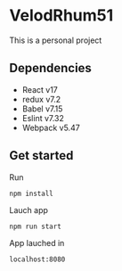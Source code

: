 # VelodRhum51

This is a personal project 

## Dependencies
- React v17
- redux v7.2
- Babel v7.15
- Eslint v7.32
- Webpack v5.47

## Get started 
Run   

```
npm install
```

Lauch app

```
npm run start
```

App lauched in 
```
localhost:8080
```